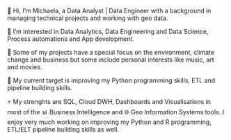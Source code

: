 👋  Hi, I’m Michaela, a Data Analyst | Data Engineer with a background in managing technical projects and working with geo data.   

👀  I’m interested in Data Analytics, Data Engineering and Data Science, Process automations and App development.   

🌲  Some of my projects have a special focus on the environment, climate change and business but some include personal interests like music, art and movies.   

🌱  My current target is improving my Python programming skills, ETL and pipeline building skills.   

⚡  My strenghts are SQL, Cloud DWH, Dashboards and Visualisations in most of the 📊 Business Intelligence and 🌐 Geo Information Systems tools. I enjoy very much working on improving my Python and R programming, ETL/ELT pipeline building skills as well.

<!---
MihaelaBr/MihaelaBr is a ✨ special ✨ repository because its `README.md` (this file) appears on your GitHub profile.
You can click the Preview link to take a look at your changes.
--->
